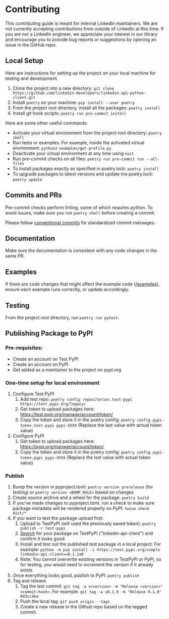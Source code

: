 # Contributing

This contributing guide is meant for internal LinkedIn maintainers. We are not currently accepting contributions from outside of LinkedIn at this time. If you are not a LinkedIn engineer, we appreciate your interest in our library and encourage you to provide bug reports or suggestions by opening an issue in the GitHub repo.

## Local Setup

Here are instructions for setting up the project on your local machine for testing and development.

1. Clone the project into a new directory: `git clone https://github.com/linkedin-developers/linkedin-api-python-client.git`
2. Install `poetry` on your machine: `pip install --user poetry`
3. From the project root directory, install all the packages: `poetry install`
4. Install git hook scripts: `poetry run pre-commit install`

Here are some other useful commands:
- Activate your virtual environment from the project root directory: `poetry shell`
- Run tests or examples. For example, inside the activated virtual environment: `python3 examples/get-profile.py`
- Deactivate your virtual environment at any time using `exit`
- Run pre-commit checks on all files: `poetry run pre-commit run --all-files`
- To install packages exactly as specified in poetry.lock: `poetry install`
- To upgrade packages to latest versions and update the poetry.lock: `poetry update`

## Commits and PRs

Pre-commit checks perform linting, some of which requires python. To avoid issues, make sure you run `poetry shell` before creating a commit.

Please follow [conventional commits](https://www.conventionalcommits.org/en/v1.0.0/) for standardized commit messages.

## Documentation

Make sure the documentation is consistent with any code changes in the same PR.

## Examples

If there are code changes that might affect the example code ([/examples](examples/)), ensure each example runs correctly, or update accordingly.

## Testing

From the project root directory, run `poetry run pytest`.

## Publishing Package to PyPI

### Pre-requisites:

- Create an account on Test PyPI
- Create an account on PyPI
- Get added as a maintainer to the project on pypi.org

### One-time setup for local environment

1. Configure Test PyPI
   1. Add test repo: `poetry config repositories.test-pypi https://test.pypi.org/legacy/`
   2. Get token to upload packages here: https://test.pypi.org/manage/account/token/
   3. Copy the token and store it in the poetry config: `poetry config pypi-token.test-pypi pypi-XXXX` (Replace the last value with actual token value)
2. Configure PyPI
   1. Get token to upload packages here: https://pypi.org/manage/account/token/
   2. Copy the token and store it in the poetry config: `poetry config pypi-token.pypi pypi-XXXX` (Replace the last value with actual token value)

### Publish

1. Bump the version in pyproject.toml: `poetry version prerelease` (for testing) or `poetry version <BUMP_RULE>` based on changes
2. Create source archive and a wheel for the package: `poetry build`
3. If you've made changes to pyproject.toml, run a check to make sure package metadata will be rendered properly on PyPI: `twine check dist/*`
4. If you want to test the package upload first:
   1. Upload to TestPyPI (will used the previously saved token): `poetry publish -r test-pypi`
   2. [Search](https://test.pypi.org/search/) for your package on TestPyPI ("linkedin-api-client") and confirm it looks good.
   3. Install and test out the published test package in a local project: For example: `python -m pip install -i https://test.pypi.org/simple linkedin-api-client==0.1.1a0`
   4. Note: You cannot overwrite existing versions in TestPyPI or PyPI, so for testing, you would need to increment the version if it already exists.
5. Once everything looks good, publish to PyPI: `poetry publish`
6. Tag and release
   1. Tag the last commit: `git tag -a v<version> -m "Release <version>" <commit-hash>`. For example: `git tag -a v0.1.0 -m "Release 0.1.0" 043cc4ea`
   2. Push the local tag: `git push origin --tags`
   3. Create a new release in the Github repo based on the tagged commit.
